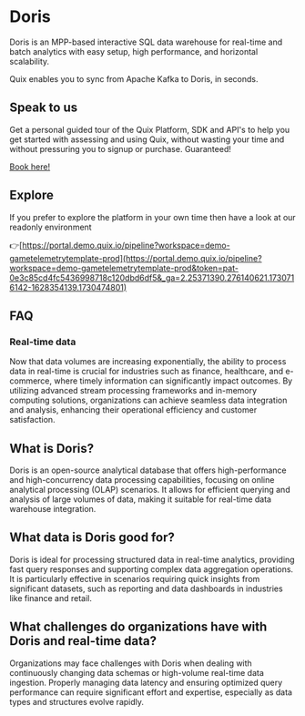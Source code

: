 <!--[tech-name]-->
# Doris

<!--[blurb-about-tech]-->
Doris is an MPP-based interactive SQL data warehouse for real-time and batch analytics with easy setup, high performance, and horizontal scalability.

Quix enables you to sync from Apache Kafka <span id="to_or_from">to</span> <span id="techname">Doris</span>, in seconds.

## Speak to us

Get a personal guided tour of the Quix Platform, SDK and API's to help you get started with assessing and using Quix, without wasting your time and without pressuring you to signup or purchase. Guaranteed!

[Book here!](https://share.hsforms.com/1iW0TmZzKQMChk0lxd_tGiw4yjw2?__hstc=175542013.19c333c2ae8002be5fbc6a17a447e442.1730474801833.1730474801833.1730716142494.2&__hssc=175542013.2.1730716142494&__hsfp=3927774151)

## Explore

If you prefer to explore the platform in your own time then have a look at our readonly environment

👉[https://portal.demo.quix.io/pipeline?workspace=demo-gametelemetrytemplate-prod](https://portal.demo.quix.io/pipeline?workspace=demo-gametelemetrytemplate-prod&token=pat-0e3c85cd4fc5436998718c120dbd6df5&_ga=2.25371390.276140621.1730716142-1628354139.1730474801)

## FAQ

### Real-time data

Now that data volumes are increasing exponentially, the ability to process data in real-time is crucial for industries such as finance, healthcare, and e-commerce, where timely information can significantly impact outcomes. By utilizing advanced stream processing frameworks and in-memory computing solutions, organizations can achieve seamless data integration and analysis, enhancing their operational efficiency and customer satisfaction.

## What is <span id="techname">Doris</span>?

<!--[tech-seo-text]-->
Doris is an open-source analytical database that offers high-performance and high-concurrency data processing capabilities, focusing on online analytical processing (OLAP) scenarios. It allows for efficient querying and analysis of large volumes of data, making it suitable for real-time data warehouse integration.

## What data is <span id="techname">Doris</span> good for?

<!--[tech-data-seo-text]-->
Doris is ideal for processing structured data in real-time analytics, providing fast query responses and supporting complex data aggregation operations. It is particularly effective in scenarios requiring quick insights from significant datasets, such as reporting and data dashboards in industries like finance and retail.

## What challenges do organizations have with <span id="techname">Doris</span> and real-time data?

<!--[tech-challenges-seo-text]-->
Organizations may face challenges with Doris when dealing with continuously changing data schemas or high-volume real-time data ingestion. Properly managing data latency and ensuring optimized query performance can require significant effort and expertise, especially as data types and structures evolve rapidly.